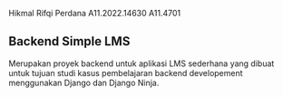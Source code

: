 Hikmal Rifqi Perdana
A11.2022.14630
A11.4701

## Backend Simple LMS

Merupakan proyek backend untuk aplikasi LMS sederhana yang dibuat untuk tujuan studi kasus pembelajaran backend developement menggunakan Django dan Django Ninja.
